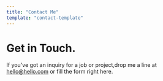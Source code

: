 ```yaml
---
title: "Contact Me"
template: "contact-template"
---
```


# Get in Touch.

If you've got an inquiry for a job or project,drop me a line at hello@hello.com or fill the form right here.
